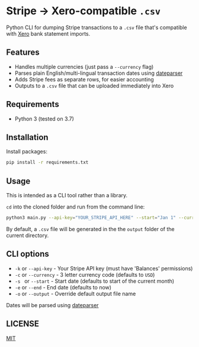 # Stripe -> Xero-compatible `.csv`

Python CLI for dumping Stripe transactions to a `.csv` file that's compatible with [Xero](https://xero.com) bank statement imports.

## Features

- Handles multiple currencies (just pass a `--currency` flag)
- Parses plain English/multi-lingual transaction dates using [dateparser](https://pypi.org/project/dateparser/)
- Adds Stripe fees as separate rows, for easier accounting
- Outputs to a `.csv` file that can be uploaded immediately into Xero

## Requirements

- Python 3 (tested on 3.7)

## Installation

Install packages:

```bash
pip install -r requirements.txt
```

## Usage

This is intended as a CLI tool rather than a library.

`cd` into the cloned folder and run from the command line:

```bash
python3 main.py --api-key="YOUR_STRIPE_API_HERE" --start="Jan 1" --currency="GBP"
```

By default, a `.csv` file will be generated in the the `output` folder of the current directory.

## CLI options

- `-k` or `--api-key` - Your Stripe API key (must have 'Balances' permissions)
- `-c` or `--currency` - 3 letter currency code (defaults to `USD`)
- `-s ` or `--start` - Start date (defaults to start of the current month)
- `-e` or `--end` - End date (defaults to now)
- `-o` or `--output` - Override default output file name

Dates will be parsed using [dateparser](https://pypi.org/project/dateparser/)

## LICENSE

[MIT](LICENSE)